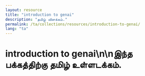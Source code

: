 ```yaml
---
layout: resource
title: "introduction to genai"
description: "தமிழ் விளக்கம்."
permalink: /ta/collections/resources/introduction-to-genai/
lang: "ta"
---
```


# introduction to genai\n\nஇந்த பக்கத்திற்கு தமிழ் உள்ளடக்கம்.
